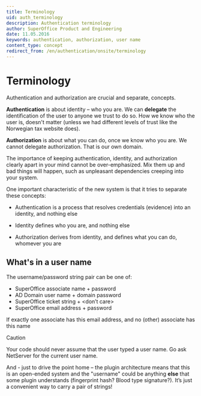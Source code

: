 ```yaml
---
title: Terminology
uid: auth_terminology
description: Authentication terminology
author: SuperOffice Product and Engineering
date: 11.05.2016
keywords: authentication, authorization, user name
content_type: concept
redirect_from: /en/authentication/onsite/terminology
---
```


# Terminology

Authentication and authorization are crucial and separate, concepts.

**Authentication** is about identity – who you are. We can **delegate** the identification of the user to anyone we trust to do so. How we know who the user is, doesn't matter (unless we had different levels of trust like the Norwegian tax website does).

**Authorization** is about what you can do, once we know who you are. We cannot delegate authorization. That is our own domain.

The importance of keeping authentication, identity, and authorization clearly apart in your mind cannot be over-emphasized. Mix them up and bad things will happen, such as unpleasant dependencies creeping into your system.

One important characteristic of the new system is that it tries to separate these concepts:

* Authentication is a process that resolves credentials (evidence) into an identity, and nothing else

* Identity defines who you are, and nothing else

* Authorization derives from identity, and defines what you can do, whomever you are

## What's in a user name

The username/password string pair can be one of:

* SuperOffice associate name + password
* AD Domain user name + domain password
* SuperOffice ticket string + \<don’t care>
* SuperOffice email address + password

If exactly one associate has this email address, and no (other) associate has this name

> [!CAUTION]
> Your code should never assume that the user typed a user name. Go ask NetServer for the current user name.

And - just to drive the point home – the plugin architecture means that this is an open-ended system and the "username" could be anything **else** that some plugin understands (fingerprint hash? Blood type signature?). It’s just a convenient way to carry a pair of strings!
